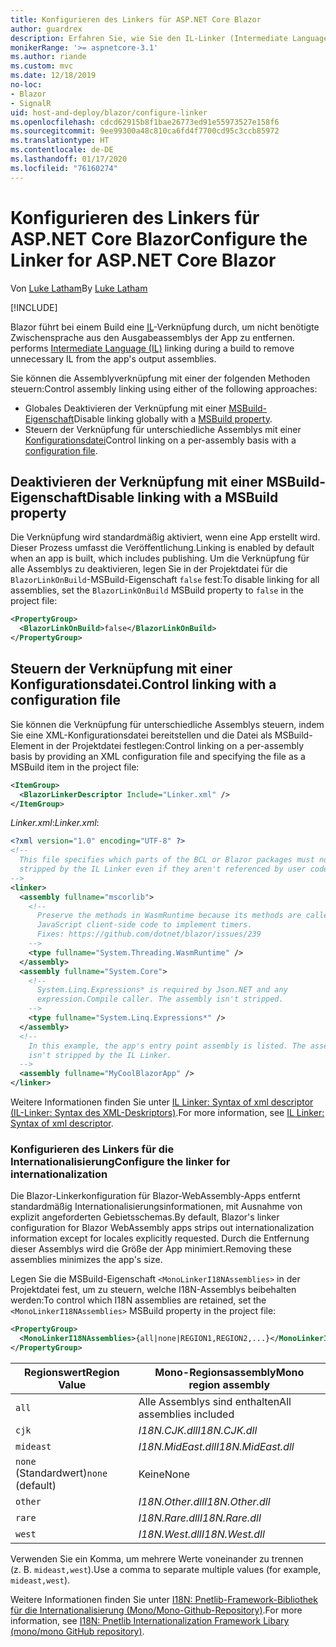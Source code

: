 ```yaml
---
title: Konfigurieren des Linkers für ASP.NET Core Blazor
author: guardrex
description: Erfahren Sie, wie Sie den IL-Linker (Intermediate Language, Zwischensprache) beim Erstellen einer Blazor-App steuern.
monikerRange: '>= aspnetcore-3.1'
ms.author: riande
ms.custom: mvc
ms.date: 12/18/2019
no-loc:
- Blazor
- SignalR
uid: host-and-deploy/blazor/configure-linker
ms.openlocfilehash: cdcd62915b8f1bae26773ed91e55973527e158f6
ms.sourcegitcommit: 9ee99300a48c810ca6fd4f7700cd95c3ccb85972
ms.translationtype: HT
ms.contentlocale: de-DE
ms.lasthandoff: 01/17/2020
ms.locfileid: "76160274"
---
```

# <a name="configure-the-linker-for-aspnet-core-opno-locblazor"></a><span data-ttu-id="350bf-103">Konfigurieren des Linkers für ASP.NET Core Blazor</span><span class="sxs-lookup"><span data-stu-id="350bf-103">Configure the Linker for ASP.NET Core Blazor</span></span>

<span data-ttu-id="350bf-104">Von [Luke Latham](https://github.com/guardrex)</span><span class="sxs-lookup"><span data-stu-id="350bf-104">By [Luke Latham](https://github.com/guardrex)</span></span>

[!INCLUDE[](~/includes/blazorwasm-preview-notice.md)]

Blazor<span data-ttu-id="350bf-105"> führt bei einem Build eine [IL](/dotnet/standard/managed-code#intermediate-language--execution)-Verknüpfung durch, um nicht benötigte Zwischensprache aus den Ausgabeassemblys der App zu entfernen.</span><span class="sxs-lookup"><span data-stu-id="350bf-105"> performs [Intermediate Language (IL)](/dotnet/standard/managed-code#intermediate-language--execution) linking during a build to remove unnecessary IL from the app's output assemblies.</span></span>

<span data-ttu-id="350bf-106">Sie können die Assemblyverknüpfung mit einer der folgenden Methoden steuern:</span><span class="sxs-lookup"><span data-stu-id="350bf-106">Control assembly linking using either of the following approaches:</span></span>

* <span data-ttu-id="350bf-107">Globales Deaktivieren der Verknüpfung mit einer [MSBuild-Eigenschaft](#disable-linking-with-a-msbuild-property)</span><span class="sxs-lookup"><span data-stu-id="350bf-107">Disable linking globally with a [MSBuild property](#disable-linking-with-a-msbuild-property).</span></span>
* <span data-ttu-id="350bf-108">Steuern der Verknüpfung für unterschiedliche Assemblys mit einer [Konfigurationsdatei](#control-linking-with-a-configuration-file)</span><span class="sxs-lookup"><span data-stu-id="350bf-108">Control linking on a per-assembly basis with a [configuration file](#control-linking-with-a-configuration-file).</span></span>

## <a name="disable-linking-with-a-msbuild-property"></a><span data-ttu-id="350bf-109">Deaktivieren der Verknüpfung mit einer MSBuild-Eigenschaft</span><span class="sxs-lookup"><span data-stu-id="350bf-109">Disable linking with a MSBuild property</span></span>

<span data-ttu-id="350bf-110">Die Verknüpfung wird standardmäßig aktiviert, wenn eine App erstellt wird. Dieser Prozess umfasst die Veröffentlichung.</span><span class="sxs-lookup"><span data-stu-id="350bf-110">Linking is enabled by default when an app is built, which includes publishing.</span></span> <span data-ttu-id="350bf-111">Um die Verknüpfung für alle Assemblys zu deaktivieren, legen Sie in der Projektdatei für die `BlazorLinkOnBuild`-MSBuild-Eigenschaft `false` fest:</span><span class="sxs-lookup"><span data-stu-id="350bf-111">To disable linking for all assemblies, set the `BlazorLinkOnBuild` MSBuild property to `false` in the project file:</span></span>

```xml
<PropertyGroup>
  <BlazorLinkOnBuild>false</BlazorLinkOnBuild>
</PropertyGroup>
```

## <a name="control-linking-with-a-configuration-file"></a><span data-ttu-id="350bf-112">Steuern der Verknüpfung mit einer Konfigurationsdatei.</span><span class="sxs-lookup"><span data-stu-id="350bf-112">Control linking with a configuration file</span></span>

<span data-ttu-id="350bf-113">Sie können die Verknüpfung für unterschiedliche Assemblys steuern, indem Sie eine XML-Konfigurationsdatei bereitstellen und die Datei als MSBuild-Element in der Projektdatei festlegen:</span><span class="sxs-lookup"><span data-stu-id="350bf-113">Control linking on a per-assembly basis by providing an XML configuration file and specifying the file as a MSBuild item in the project file:</span></span>

```xml
<ItemGroup>
  <BlazorLinkerDescriptor Include="Linker.xml" />
</ItemGroup>
```

<span data-ttu-id="350bf-114">*Linker.xml*:</span><span class="sxs-lookup"><span data-stu-id="350bf-114">*Linker.xml*:</span></span>

```xml
<?xml version="1.0" encoding="UTF-8" ?>
<!--
  This file specifies which parts of the BCL or Blazor packages must not be
  stripped by the IL Linker even if they aren't referenced by user code.
-->
<linker>
  <assembly fullname="mscorlib">
    <!--
      Preserve the methods in WasmRuntime because its methods are called by 
      JavaScript client-side code to implement timers.
      Fixes: https://github.com/dotnet/blazor/issues/239
    -->
    <type fullname="System.Threading.WasmRuntime" />
  </assembly>
  <assembly fullname="System.Core">
    <!--
      System.Linq.Expressions* is required by Json.NET and any 
      expression.Compile caller. The assembly isn't stripped.
    -->
    <type fullname="System.Linq.Expressions*" />
  </assembly>
  <!--
    In this example, the app's entry point assembly is listed. The assembly
    isn't stripped by the IL Linker.
  -->
  <assembly fullname="MyCoolBlazorApp" />
</linker>
```

<span data-ttu-id="350bf-115">Weitere Informationen finden Sie unter [IL Linker: Syntax of xml descriptor (IL-Linker: Syntax des XML-Deskriptors)](https://github.com/mono/linker/blob/master/src/linker/README.md#syntax-of-xml-descriptor).</span><span class="sxs-lookup"><span data-stu-id="350bf-115">For more information, see [IL Linker: Syntax of xml descriptor](https://github.com/mono/linker/blob/master/src/linker/README.md#syntax-of-xml-descriptor).</span></span>

### <a name="configure-the-linker-for-internationalization"></a><span data-ttu-id="350bf-116">Konfigurieren des Linkers für die Internationalisierung</span><span class="sxs-lookup"><span data-stu-id="350bf-116">Configure the linker for internationalization</span></span>

<span data-ttu-id="350bf-117">Die Blazor-Linkerkonfiguration für Blazor-WebAssembly-Apps entfernt standardmäßig Internationalisierungsinformationen, mit Ausnahme von explizit angeforderten Gebietsschemas.</span><span class="sxs-lookup"><span data-stu-id="350bf-117">By default, Blazor's linker configuration for Blazor WebAssembly apps strips out internationalization information except for locales explicitly requested.</span></span> <span data-ttu-id="350bf-118">Durch die Entfernung dieser Assemblys wird die Größe der App minimiert.</span><span class="sxs-lookup"><span data-stu-id="350bf-118">Removing these assemblies minimizes the app's size.</span></span>

<span data-ttu-id="350bf-119">Legen Sie die MSBuild-Eigenschaft `<MonoLinkerI18NAssemblies>` in der Projektdatei fest, um zu steuern, welche I18N-Assemblys beibehalten werden:</span><span class="sxs-lookup"><span data-stu-id="350bf-119">To control which I18N assemblies are retained, set the `<MonoLinkerI18NAssemblies>` MSBuild property in the project file:</span></span>

```xml
<PropertyGroup>
  <MonoLinkerI18NAssemblies>{all|none|REGION1,REGION2,...}</MonoLinkerI18NAssemblies>
</PropertyGroup>
```

| <span data-ttu-id="350bf-120">Regionswert</span><span class="sxs-lookup"><span data-stu-id="350bf-120">Region Value</span></span>     | <span data-ttu-id="350bf-121">Mono-Regionsassembly</span><span class="sxs-lookup"><span data-stu-id="350bf-121">Mono region assembly</span></span>    |
| ---------------- | ----------------------- |
| `all`            | <span data-ttu-id="350bf-122">Alle Assemblys sind enthalten</span><span class="sxs-lookup"><span data-stu-id="350bf-122">All assemblies included</span></span> |
| `cjk`            | <span data-ttu-id="350bf-123">*I18N.CJK.dll*</span><span class="sxs-lookup"><span data-stu-id="350bf-123">*I18N.CJK.dll*</span></span>          |
| `mideast`        | <span data-ttu-id="350bf-124">*I18N.MidEast.dll*</span><span class="sxs-lookup"><span data-stu-id="350bf-124">*I18N.MidEast.dll*</span></span>      |
| <span data-ttu-id="350bf-125">`none` (Standardwert)</span><span class="sxs-lookup"><span data-stu-id="350bf-125">`none` (default)</span></span> | <span data-ttu-id="350bf-126">Keine</span><span class="sxs-lookup"><span data-stu-id="350bf-126">None</span></span>                    |
| `other`          | <span data-ttu-id="350bf-127">*I18N.Other.dll*</span><span class="sxs-lookup"><span data-stu-id="350bf-127">*I18N.Other.dll*</span></span>        |
| `rare`           | <span data-ttu-id="350bf-128">*I18N.Rare.dll*</span><span class="sxs-lookup"><span data-stu-id="350bf-128">*I18N.Rare.dll*</span></span>         |
| `west`           | <span data-ttu-id="350bf-129">*I18N.West.dll*</span><span class="sxs-lookup"><span data-stu-id="350bf-129">*I18N.West.dll*</span></span>         |

<span data-ttu-id="350bf-130">Verwenden Sie ein Komma, um mehrere Werte voneinander zu trennen (z. B. `mideast,west`).</span><span class="sxs-lookup"><span data-stu-id="350bf-130">Use a comma to separate multiple values (for example, `mideast,west`).</span></span>

<span data-ttu-id="350bf-131">Weitere Informationen finden Sie unter [I18N: Pnetlib-Framework-Bibliothek für die Internationalisierung (Mono/Mono-Github-Repository)](https://github.com/mono/mono/tree/master/mcs/class/I18N).</span><span class="sxs-lookup"><span data-stu-id="350bf-131">For more information, see [I18N: Pnetlib Internationalization Framework Libary (mono/mono GitHub repository)](https://github.com/mono/mono/tree/master/mcs/class/I18N).</span></span>
